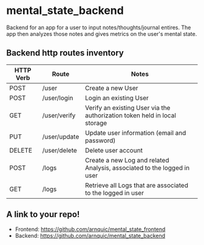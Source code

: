 # mental_state_backend
Backend for an app for a user to input notes/thoughts/journal entires. The app then analyzes those notes and gives metrics on the user's mental state.

## Backend http routes inventory
| HTTP Verb | Route | Notes |
| --------- | ----- | -------------------------------|
| POST | /user | Create a new User |
| POST | /user/login | Login an existing User
| GET | /user/verify | Verify an existing User via the authorization token held in local storage |
| PUT | /user/update | Update user information (email and password) |
| DELETE | /user/delete | Delete user account |
| POST | /logs | Create a new Log and related Analysis, associated to the logged in user |
| GET | /logs | Retrieve all Logs that are associated to the logged in user |

## A link to your repo!
- Frontend: https://github.com/arnquic/mental_state_frontend
- Backend: https://github.com/arnquic/mental_state_backend
